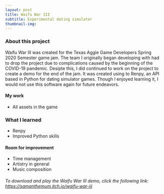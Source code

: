 ```yaml
---
layout: post
title: Waifu War III
subtitle: Experimental dating simulator
thumbnail-img: 
---
```



### About this project

Waifu War III was created for the Texas Aggie Game Developers Spring 2020 Semester game jam. The team I originally began developing with had to drop the project due to complications caused by the beginning of the COVID-19 pandemic. Desipte this, I did continued to work on the project to create a demo for the end of the jam. It was created using to Renpy, an API based in Python for dating simulator games. Though I enjoyed learning it, I would not use this software again for future endeavors.

#### My work

* All assets in the game

### What I learned

* Renpy
* Improved Python skills

#### Room for improvement

* Time management
* Artistry in general
* Music composition

###### To download and play the Waifu War III demo, click the following link: https://samanthemum.itch.io/waifu-war-iii